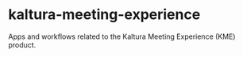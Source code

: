 # kaltura-meeting-experience
Apps and workflows related to the Kaltura Meeting Experience (KME) product.
